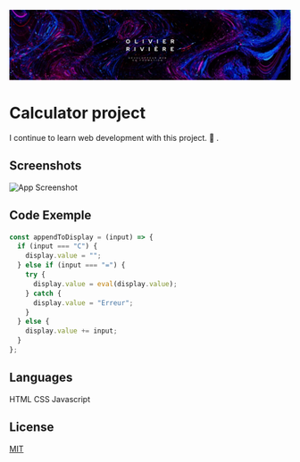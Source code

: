 
![Logo](./assets/img/1716296373896.jpg)


# Calculator project

I continue to learn web development with this project. 💪 .


## Screenshots

![App Screenshot](./assets/img/Capture%20d'écran%202024-10-25%20180725.png)


## Code Exemple
```javascript
const appendToDisplay = (input) => {
  if (input === "C") {
    display.value = ""; 
  } else if (input === "=") {
    try {
      display.value = eval(display.value);
    } catch {
      display.value = "Erreur";
    }
  } else {
    display.value += input; 
  }
};
```
## Languages

HTML
CSS
Javascript
## License

[MIT](https://choosealicense.com/licenses/mit/)

